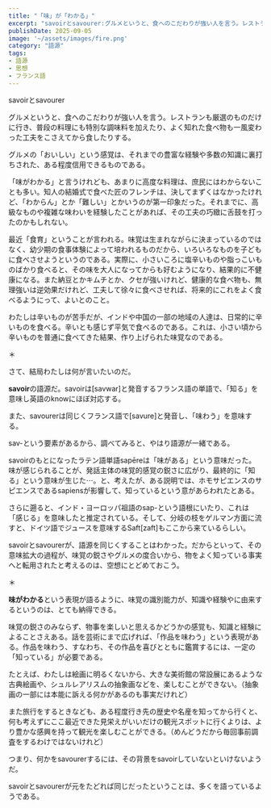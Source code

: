 ```yaml
---
title: "「味」が「わかる」" 
excerpt: "savoirとsavourer:グルメというと、食へのこだわりが強い人を言う。レストランも厳選のものだけに行き"
publishDate: 2025-09-05
image: '~/assets/images/fire.png'
category: "語源"
tags:
- 語源
- 思想
- フランス語
---
```



savoirとsavourer

グルメというと、食へのこだわりが強い人を言う。レストランも厳選のものだけに行き、普段の料理にも特別な調味料を加えたり、よく知れた食べ物も一風変わった工夫をこさえてから食したりする。

グルメの「おいしい」という感覚は、それまでの豊富な経験や多数の知識に裏打ちされた、ある程度信用できるものである。

「味がわかる」と言うけれども、あまりに高度な料理は、庶民にはわからないことも多い。知人の結婚式で食べた匠のフレンチは、決してまずくはなかったけれど、「わからん」とか「難しい」とかいうのが第一印象だった。それまでに、高級なものや複雑な味わいを経験したことがあれば、その工夫の巧緻に舌鼓を打ったのかもしれない。

最近「食育」ということが言われる。味覚は生まれながらに決まっているのではなく、幼少期の食事体験によって培われるものだから、いろいろなものを子どもに食べさせようというのである。実際に、小さいころに塩辛いものや脂っこいものばかり食べると、その味を大人になってからも好むようになり、結果的に不健康になる。また納豆とかキムチとか、クセが強いけれど、健康的な食べ物も、無理強いは逆効果だけれど、工夫して徐々に食べさせれば、将来的にこれをよく食べるようにって、よいとのこと。

わたしは辛いものが苦手だが、インドや中国の一部の地域の人達は、日常的に辛いものを食べる。辛いとも感じず平気で食べるのである。これは、小さい頃から辛いものを普通に食べてきた結果、作り上げられた味覚なのである。

＊

さて、結局わたしは何が言いたいのだ。

**savoir**の語源だ。savoirは[savwar]と発音するフランス語の単語で、「知る」を意味し英語のknowにほぼ対応する。

また、savourerは同じくフランス語で[savure]と発音し、「味わう」を意味する。

sav-という要素があるから、調べてみると、やはり語源が一緒である。

savoirのもとになったラテン語単語sapēreは「味がある」という意味だった。味が感じられることが、発話主体の味覚的感覚の鋭さに広がり、最終的に「知る」という意味が生じた⋯。と、考えたが、ある説明では、ホモサピエンスのサピエンスであるsapiensが影響して、知っているという意があらわれたとある。

さらに遡ると、インド・ヨーロッパ祖語のsap-という語根にいたり、これは「感じる」を意味したと推定されている。そして、分岐の枝をゲルマン方面に流すと、ドイツ語でジュースを意味するSaft[zaft]もここから来ているらしい。

savoirとsavourerが、語源を同じくすることはわかった。だからといって、その意味拡大の過程が、味覚の鋭さやグルメの度合いから、物をよく知っている事実へと転用されたと考えるのは、空想にとどめておこう。

＊

**味がわかる**という表現が語るように、味覚の識別能力が、知識や経験やに由来するというのは、とても納得できる。

味覚の鋭さのみならず、物事を楽しいと思えるかどうかの感覚も、知識と経験によることさえある。話を芸術にまで広げれば、「作品を味わう」という表現がある。作品を味わう、すなわち、その作品を喜びとともに鑑賞するには、一定の「知っている」が必要である。

たとえば、わたしは絵画に明るくないから、大きな美術館の常設展にあるような古典絵画や、シュルレアリスムの抽象画などを、楽しむことができない。（抽象画の一部には本能に訴える何かがあるのも事実だけれど）

また旅行をするときなども、ある程度行き先の歴史や名産を知ってから行くと、何も考えずにここ最近できた見栄えがいいだけの観光スポットに行くよりは、より豊かな感興を持って観光を楽しむことができる。（めんどうだから毎回事前調査をするわけではないけれど）

つまり、何かをsavourerするには、その背景をsavoirしていないといけないようだ。

savoirとsavourerが元をたどれば同じだったということは、多くを語っているようである。
